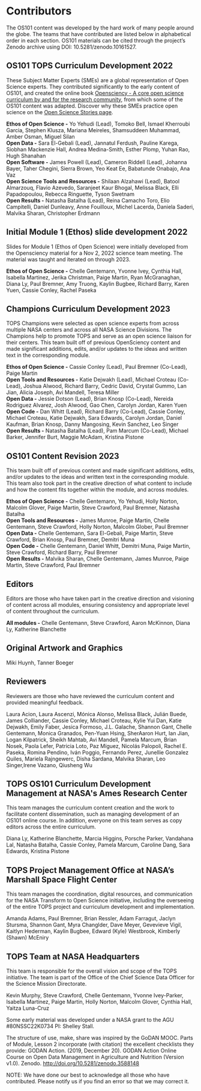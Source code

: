# Contributors

The OS101 content was developed by the hard work of many people around the globe. The teams that have contributed are listed below in alphabetical order in each section.  OS101 materials can be cited through the project’s Zenodo archive using DOI: 10.5281/zenodo.10161527.

## OS101 TOPS Curriculum Development 2022

These Subject Matter Experts (SMEs) are a global representation of Open Science experts. They contributed significantly to the early content of OS101, and created the online book [Opensciency - A core open science curriculum by and for the research community](https://opensciency.github.io/sprint-content/), from which some of the OS101 content was adapted. Discover why these SMEs practice open science on the [Open Science Stories page](https://github.com/nasa/Transform-to-Open-Science/blob/main/docs/Area1_Engagement/Open-Science-Stories/SME_Why-I-Practice-Open-Science.md).

**Ethos of Open Science -** Yo Yehudi (Lead), Tomoko Bell, Ismael Kherroubi Garcia, Stephen Klusza, Mariana Meireles, Shamsuddeen Muhammad, Amber Osman, Miguel Silan  
**Open Data -** Sara El-Gebali (Lead), Jannatul Ferdush, Pauline Karega, Siobhan Mackenzie Hall, Andrea Medina-Smith, Esther Plomp, Yuhan Rao, Hugh Shanahan  
**Open Software -** James Powell (Lead), Cameron Riddell (Lead), Johanna Bayer, Taher Chegini, Sierra Brown, Yeo Keat Ee, Babatunde Onabajo, Ana Vaz  
**Open Science Tools and Resources -** Shilaan Alzahawi (Lead), Batool Almarzouq, Flavio Azevedo, Saranjeet Kaur Bhogal, Melissa Black, Elli Papadopoulou, Rebecca Ringuette, Tyson Swetnam  
**Open Results -** Natasha Batalha (Lead), Reina Camacho Toro, Elio Campitelli, Daniel Dunleavy, Anne Fouilloux, Michel Lacerda, Daniela Saderi, Malvika Sharan, Christopher Erdmann  

## Initial Module 1 (Ethos) slide development 2022
Slides for Module 1 (Ethos of Open Science) were initially developed from the Opensciency material for a Nov 2, 2022 science team meeting. The material was taught and iterated on through 2023.  

**Ethos of Open Science -** Chelle Gentemann, Yvonne Ivey, Cynthia Hall, Isabella Martinez, Jerika Christman, Paige Martin, Ryan McGranaghan, Diana Ly, Paul Bremner, Amy Truong, Kaylin Bugbee, Richard Barry, Karen Yuen, Cassie Conley, Rachel Paseka

## Champions Curriculum Development 2023

TOPS Champions were selected as open science experts from across multiple NASA centers and across all NASA Science Divisions. The Champions help to promote TOPS and serve as an open science liaison for their centers. This team built off of previous OpenSciency content and made significant additions, edits, and/or updates to the ideas and written text in the corresponding module.

**Ethos of Open Science -** Cassie Conley (Lead), Paul Bremner (Co-Lead), Paige Martin  
**Open Tools and Resources -** Katie Dejwakh (Lead), Michael Croteau (Co-Lead), Joshua Alwood, Richard Barry, Cedric David, Crystal Gummo, Lan Jian, Alicia Joseph, Avi Mandell, Teresa Miller  
**Open Data -** Jessie Dotson  (Lead), Brian Knosp (Co-Lead), Nereida Rodriguez Alvarez, Josh Alwood, Gao Chen, Carolyn Jordan, Karen Yuen  
**Open Code -** Dan Whitt (Lead), Richard Barry (Co-Lead), Cassie Conley, Michael Croteau, Katie Dejwakh, Sara Edwards, Carolyn Jordan, Daniel Kaufman, Brian Knosp, Danny Mangosing, Kevin Sanchez, Leo Singer  
**Open Results -** Natasha Batalha (Lead), Pam Marcum (Co-Lead), Michael Barker, Jennifer Burt, Maggie McAdam, Kristina Pistone  

## OS101 Content Revision 2023

This team built off of previous content and made significant additions, edits, and/or updates to the ideas and written text in the corresponding module. This team also took part in the creative direction of what content to include and how the content fits together within the module, and across modules.

**Ethos of Open Science -** Chelle Gentemann, Yo Yehudi, Holly Norton, Malcolm Glover, Paige Martin, Steve Crawford, Paul Bremner, Natasha Batalha  
**Open Tools and Resources -** James Munroe, Paige Martin, Chelle Gentemann, Steve Crawford, Holly Norton, Malcolm Glober, Paul Bremner  
**Open Data -** Chelle Gentemann, Sara El-Gebali, Paige Martin, Steve Crawford, Brian Knosp, Paul Bremner, Demitri Muna  
**Open Code -** Chelle Gentemann, Daniel Whitt, Demitri Muna, Paige Martin, Steve Crawford, Richard Barry, Paul Bremner  
**Open Results -** Malvika Sharan, Chelle Gentemann, James Munroe, Paige Martin, Steve Crawford, Paul Bremner  

## Editors
Editors are those who have taken part in the creative direction and visioning of content across all modules, ensuring consistency and appropriate level of content throughout the curriculum.

**All modules -** Chelle Gentemann, Steve Crawford, Aaron McKinnon, Diana Ly, Katherine Blanchette

## Original Artwork and Graphics
Miki Huynh, Tanner Boeger

## Reviewers
Reviewers are those who have reviewed the curriculum content and provided meaningful feedback.

Laura Acion, Laura Ascenzi, Mónica Alonso, Melissa Black, Julián Buede, James Colliander, Cassie Conley, Michael Croteau, Kylie Yui Dan, Katie Dejwakh, Emily Faber, Jesica Formoso, J.L. Galache, Shannon Gant, Chelle Gentemann, Monica Granados, Pen-Yuan Hsing, SherAaron Hurt, Ian Jian, Logan Kilpatrick, Sheikh Mahtab, Avi Mandell, Pamela Marcum, Brian Nosek, Paola Lefer, Patricia Loto, Paz Míguez, Nicolás Palopoli, Rachel E. Paseka, Romina Pendino, Iván Poggio, Fernando Perez, Junellie Gonzalez Quiles, Mariela Rajngewerc, Disha Sardana, Malvika Sharan, Leo Singer,Irene Vazano, Qiusheng Wu

## TOPS OS101 Curriculum Development Management at NASA's Ames Research Center

This team manages the curriculum content creation and the work to facilitate content dissemination, such as managing development of an OS101 online course. In addition, everyone on this team serves as copy editors across the entire curriculum.

Diana Ly, Katherine Blanchette, Marcia Higgins, Porsche Parker, Vandahana Lal, Natasha Batalha, Cassie Conley, Pamela Marcum, Caroline Dang, Sara Edwards, Kristina Pistone

## TOPS Project Management Office at NASA’s Marshall Space Flight Center

This team manages the coordination, digital resources, and communication for the NASA Transform to Open Science initiative, including the overseeing of the entire TOPS project and curriculum development and implementation.

Amanda Adams, Paul Bremner, Brian Ressler, Adam Farragut, Jaclyn Stursma, Shannon Gant, Myra Changlder, Dave Meyer, Gevevieve Vigil, Kaitlyn Hederman, Kaylin Bugbee, Edward (Kyle) Westbrook, Kimberly (Shawn) McEniry

## TOPS Team at NASA Headquarters
This team is responsible for the overall vision and scope of the TOPS initiative.  The team is part of the Office of the Chief Science Data Officer for the Science Mission Directorate. 

Kevin Murphy, Steve Crawford, Chelle Gentemann, Yvonne Ivey-Parker, Isabella Martinez, Paige Martin, Holly Norton, Malcolm Glover, Cynthia Hall, Yaitza Luna-Cruz

Some early material was developed under a NASA grant to the AGU #80NSSC22K0734 PI: Shelley Stall. 

The structure of use, make, share was inspired by the GoDAN MOOC. Parts of Module, Lesson 2 incorporate (with citation) the excellent checklists they provide: GODAN Action. (2019, December 20). GODAN Action Online Course on Open Data Management in Agriculture and Nutrition (Version v1.0). Zenodo. http://doi.org/10.5281/zenodo.3588148

NOTE: We have done our best to acknowledge all those who have contributed. Please notify us if you find an error so that we may correct it.
